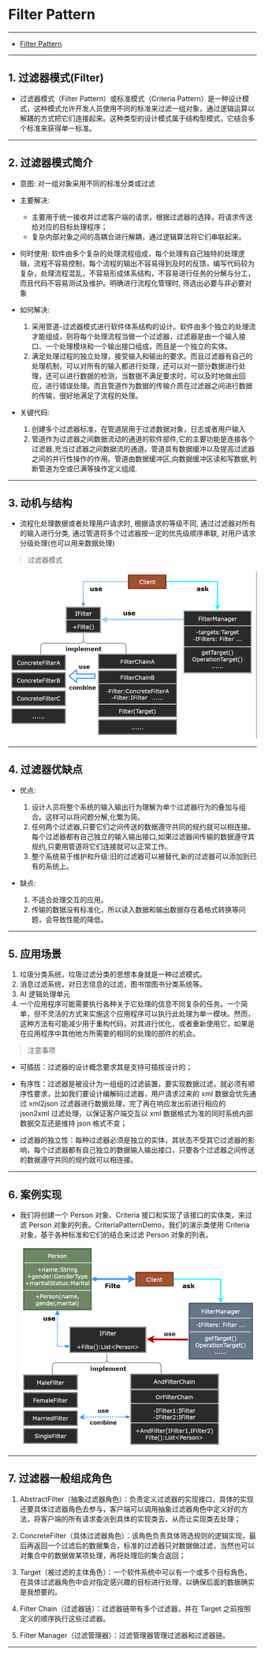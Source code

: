 # Filter Pattern

---

- [Filter Pattern](#filter-pattern)

---
## 1. 过滤器模式(Filter)

- 过滤器模式（Filter Pattern）或标准模式（Criteria Pattern）是一种设计模式，这种模式允许开发人员使用不同的标准来过滤一组对象，通过逻辑运算以解耦的方式把它们连接起来。这种类型的设计模式属于结构型模式，它结合多个标准来获得单一标准。
  
---
## 2. 过滤器模式简介

- 意图: 对一组对象采用不同的标准分类或过滤
- 主要解决: 
  - 主要用于统一接收并过滤客户端的请求，根据过滤器的选择，将请求传送给对应的目标处理程序；
  - 复杂内部对象之间的高耦合进行解耦，通过逻辑算法将它们串联起来。

- 何时使用: 软件由多个复杂的处理流程组成，每个处理有自己独特的处理逻辑，流程不容易控制，每个流程的输出不容易得到及时的反馈，编写代码较为复杂，处理流程混乱，不容易形成体系结构，不容易进行任务的分解与分工，而且代码不容易测试及维护。明确进行流程化管理时, 筛选出必要与非必要对象

- 如何解决: 
  1. 采用管道-过滤器模式进行软件体系结构的设计。软件由多个独立的处理流才能组成，则将每个处理流程当做一个过滤器，过滤器是由一个输入接口、一个处理模块和一个输出接口组成，而且是一个独立的实体。
  2. 满足处理过程的独立处理，接受输入和输出的要求。而且过滤器有自己的处理机制，可以对所有的输入都进行处理，还可以对一部分数据进行处理，还可以进行数据的检测，当数据不满足要求时，可以及时地做出回应，进行错误处理。而且管道作为数据的传输介质在过滤器之间进行数据的传输，很好地满足了流程的处理。

- 关键代码: 
  1. 创建多个过滤器标准，在管道层用于过滤数据对象，日志或者用户输入
  2. 管道作为过滤器之间数据流动的通道的软件部件,它的主要功能是连接各个过滤器,充当过滤器之间数据流的通道。管道具有数据缓冲以及提高过滤器之间的并行性操作的作用。管道由数据缓冲区,向数据缓冲区读和写数据,判断管道为空或已满等操作定义组成. 

---
## 3. 动机与结构

- 流程化处理数据或者处理用户请求时, 根据请求的等级不同, 通过过滤器对所有的输入进行分类, 通过管道将多个过滤器按一定的优先级顺序串联, 对用户请求分级处理(也可以用来数据处理)

> 过滤器模式

   ![结构](img/过滤器模式设计.png)

---
## 4. 过滤器优缺点

- 优点: 
  1. 设计人员将整个系统的输入输出行为理解为单个过滤器行为的叠加与组合。这样可以将问题分解,化繁为简。
  2. 任何两个过滤器,只要它们之间传送的数据遵守共同的规约就可以相连接。每个过滤器都有自己独立的输入输出接口,如果过滤器间传输的数据遵守其规约,只要用管道将它们连接就可以正常工作。
  3. 整个系统易于维护和升级:旧的过滤器可以被替代,新的过滤器可以添加到已有的系统上。

- 缺点:
  1. 不适合处理交互的应用。
  2. 传输的数据没有标准化，所以读入数据和输出数据存在着格式转换等问题，会导致性能的降低。

---
## 5. 应用场景

1. 垃圾分类系统，垃圾过滤分类的思想本身就是一种过滤模式。 
2. 消息过滤系统，对日志信息的过滤，图书馆图书分类系统等。
3. AI 逻辑处理单元  
4. 一个应用程序可能需要执行各种关于它处理的信息不同复杂的任务。一个简单，但不灵活的方式来实施这个应用程序可以执行此处理为单一模块。然而，这种方法有可能减少用于重构代码，对其进行优化，或者重新使用它，如果是在应用程序中其他地方所需要的相同的处理的部件的机会。

> 注意事项

- 可插拔：过滤器的设计概念要求其是支持可插拔设计的；

- 有序性：过滤器是被设计为一组组的过滤装置，要实现数据过滤，就必须有顺序性要求，比如我们要设计编解码过滤器，用户请求过来的 xml 数据会优先通过 xml2json 过滤器进行数据处理，完了再在响应发出前进行相应的 json2xml 过滤处理，以保证客户端交互以 xml 数据格式为准的同时系统内部数据交互还是维持 json 格式不变；

- 过滤器的独立性：每种过滤器必须是独立的实体，其状态不受其它过滤器的影响，每个过滤器都有自己独立的数据输入输出接口，只要各个过滤器之间传送的数据遵守共同的规约就可以相连接。

---
## 6. 案例实现

- 我们将创建一个 Person 对象、Criteria 接口和实现了该接口的实体类，来过滤 Person 对象的列表。CriteriaPatternDemo，我们的演示类使用 Criteria 对象，基于各种标准和它们的结合来过滤 Person 对象的列表。

    ![案例](img/过滤器模式案例.png)

---
## 7. 过滤器一般组成角色

1. AbstractFilter（抽象过滤器角色）：负责定义过滤器的实现接口，具体的实现还要具体过滤器角色去参与，客户端可以调用抽象过滤器角色中定义好的方法，将客户端的所有请求委派到具体的实现类去，从而让实现类去处理；

2. ConcreteFilter（具体过滤器角色）：该角色负责具体筛选规则的逻辑实现，最后再返回一个过滤后的数据集合，标准的过滤器只对数据做过滤，当然也可以对集合中的数据做某项处理，再将处理后的集合返回；

3. Target（被过滤的主体角色）：一个软件系统中可以有一个或多个目标角色，在具体过滤器角色中会对指定感兴趣的目标进行处理，以确保后面的数据确实是我想要的。

4. Filter Chain（过滤器链）：过滤器链带有多个过滤器，并在 Target 之前按照定义的顺序执行这些过滤器。

5. Filter Manager（过滤管理器）：过滤管理器管理过滤器和过滤器链。

---